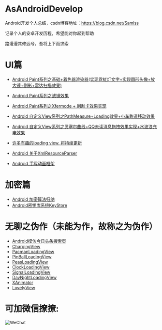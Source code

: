 # AsAndroidDevelop
Android开发个人总结，csdn博客地址：https://blog.csdn.net/Samlss

记录个人的安卓开发历程，希望能对你起到帮助

路漫漫其修远兮，吾将上下而求索

# UI篇
* [Android Paint系列之基础+着色器渲染器(实现霓虹灯文字+实现圆形头像+放大镜+倒影+雷达扫描效果)](https://blog.csdn.net/samlss/article/details/80807110)
* [Android Paint系列之滤镜效果](https://blog.csdn.net/samlss/article/details/80781575)
* [Android Paint系列之Xfermode + 刮刮卡效果实现](https://blog.csdn.net/samlss/article/details/80798023)
* [Android 自定义View系列之PathMeasure+Loading效果+小车跑道移动效果](https://blog.csdn.net/samlss/article/details/80860580)
* [Android 自定义View系列之贝塞尔曲线+QQ未读消息拖拽效果实现+水波浪充电效果](https://blog.csdn.net/samlss/article/details/80840199)
* [许多有趣的loading view, 将持续更新](https://blog.csdn.net/samlss/article/details/81189576)

* [Android 关于XmlResourceParser](https://blog.csdn.net/samlss/article/details/81332395)
* [Android 手写动画框架](https://blog.csdn.net/Samlss/article/details/81393541)

# 加密篇
* [Android 加密算法归纳](https://blog.csdn.net/samlss/article/details/80781678)
* [Android密钥库系统KeyStore](https://blog.csdn.net/samlss/article/details/80781640)

  
  
# 无聊之伪作（未能为作，故称之为伪作）
* [Android模仿今日头条搜索页](https://github.com/samlss/SearchPage)
* [ChargingView](https://github.com/samlss/ChargingView)
* [PacmanLoadingView](https://github.com/samlss/PacmanLoadingView)
* [PinBallLoadingView](https://github.com/samlss/PinBallLoadingView)
* [PeasLoadingView](https://github.com/samlss/PeasLoadingView)
* [ClockLoadingView](https://github.com/samlss/ClockLoadingView)
* [SignalLoadingView](https://github.com/samlss/SignalLoadingView)
* [DayNightLoadingView](https://github.com/samlss/DayNightLoadingView)
* [XAnimator](https://github.com/samlss/XAnimator)
* [LovelyView](https://github.com/samlss/LovelyView)


# 可加微信撩撩:
![WeChat](https://github.com/samlss/FunnyLoadingViews/blob/master/wechat.jpg)
